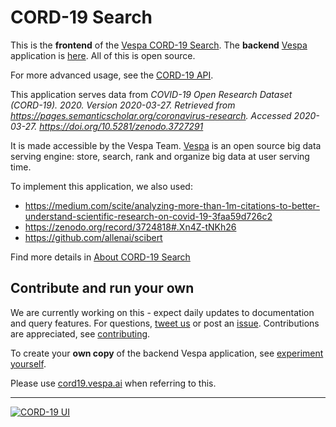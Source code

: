 <!-- Copyright Verizon Media. Licensed under the terms of the Apache 2.0 license. See LICENSE in the project root. -->

# CORD-19 Search

This is the __frontend__ of the [Vespa CORD-19 Search](https://cord19.vespa.ai/).
The __backend__ [Vespa](https://vespa.ai) application is 
[here](https://github.com/vespa-engine/sample-apps/tree/master/vespa-cloud/cord-19-search). 
All of this is open source.

For more advanced usage, see the [CORD-19 API](/cord-19-queries.md).

This application serves data from _COVID-19 Open Research Dataset (CORD-19). 2020. Version 2020-03-27._
_Retrieved from https://pages.semanticscholar.org/coronavirus-research._
_Accessed 2020-03-27. https://doi.org/10.5281/zenodo.3727291_

It is made accessible by the Vespa Team.
[Vespa](https://vespa.ai) is an open source big data serving engine:
store, search, rank and organize big data at user serving time.

To implement this application, we also used:
* https://medium.com/scite/analyzing-more-than-1m-citations-to-better-understand-scientific-research-on-covid-19-3faa59d726c2
* https://zenodo.org/record/3724818#.Xn4Z-tNKh26
* https://github.com/allenai/scibert

Find more details in [About CORD-19 Search](ABOUT.md)


## Contribute and run your own

We are currently working on this -
expect daily updates to documentation and query features.
For questions, [tweet us](https://twitter.com/vespaengine)
or post an [issue](https://github.com/vespa-engine/cord-19/issues). 
Contributions are appreciated, see [contributing](/CONTRIBUTING.md).

To create your __own copy__ of the backend Vespa application, see 
[experiment yourself](https://github.com/vespa-engine/sample-apps/blob/master/vespa-cloud/cord-19-search/experiment-yourself.md).

Please use [cord19.vespa.ai](https://cord19.vespa.ai/) when referring to this.

----

[![CORD-19 UI](https://github.com/vespa-engine/cord-19/workflows/CORD-19%20UI/badge.svg?branch=master)](https://github.com/vespa-engine/cord-19/actions?query=workflow%3A%22CORD-19+UI%22)
